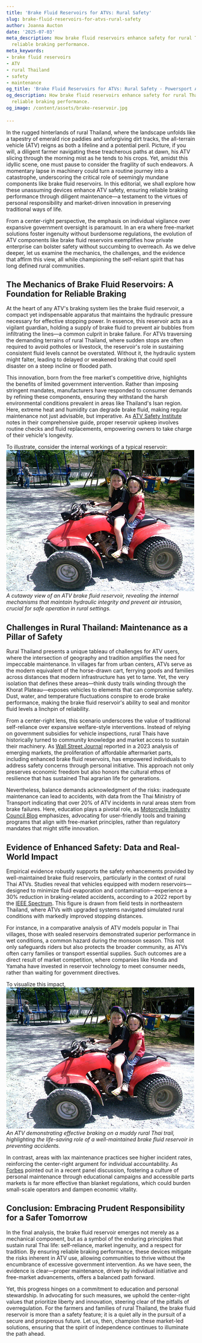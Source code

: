```yaml
---
title: 'Brake Fluid Reservoirs for ATVs: Rural Safety'
slug: brake-fluid-reservoirs-for-atvs-rural-safety
author: Joanna Aucton
date: '2025-07-03'
meta_description: How brake fluid reservoirs enhance safety for rural Thai ATVs, ensuring
  reliable braking performance.
meta_keywords:
- brake fluid reservoirs
- ATV
- rural Thailand
- safety
- maintenance
og_title: 'Brake Fluid Reservoirs for ATVs: Rural Safety - Powersport A'
og_description: How brake fluid reservoirs enhance safety for rural Thai ATVs, ensuring
  reliable braking performance.
og_image: /content/assets/brake-reservoir.jpg

---
```

<!--# Enhancing ATV Safety in Rural Thailand: The Unsung Hero of Brake Fluid Reservoirs -->
In the rugged hinterlands of rural Thailand, where the landscape unfolds like a tapestry of emerald rice paddies and unforgiving dirt tracks, the all-terrain vehicle (ATV) reigns as both a lifeline and a potential peril. Picture, if you will, a diligent farmer navigating these treacherous paths at dawn, his ATV slicing through the morning mist as he tends to his crops. Yet, amidst this idyllic scene, one must pause to consider the fragility of such endeavors. A momentary lapse in machinery could turn a routine journey into a catastrophe, underscoring the critical role of seemingly mundane components like brake fluid reservoirs. In this editorial, we shall explore how these unassuming devices enhance ATV safety, ensuring reliable braking performance through diligent maintenance—a testament to the virtues of personal responsibility and market-driven innovation in preserving traditional ways of life.

From a center-right perspective, the emphasis on individual vigilance over expansive government oversight is paramount. In an era where free-market solutions foster ingenuity without burdensome regulations, the evolution of ATV components like brake fluid reservoirs exemplifies how private enterprise can bolster safety without succumbing to overreach. As we delve deeper, let us examine the mechanics, the challenges, and the evidence that affirm this view, all while championing the self-reliant spirit that has long defined rural communities.

## The Mechanics of Brake Fluid Reservoirs: A Foundation for Reliable Braking

At the heart of any ATV's braking system lies the brake fluid reservoir, a compact yet indispensable apparatus that maintains the hydraulic pressure necessary for effective stopping power. In essence, this reservoir acts as a vigilant guardian, holding a supply of brake fluid to prevent air bubbles from infiltrating the lines—a common culprit in brake failure. For ATVs traversing the demanding terrains of rural Thailand, where sudden stops are often required to avoid potholes or livestock, the reservoir's role in sustaining consistent fluid levels cannot be overstated. Without it, the hydraulic system might falter, leading to delayed or weakened braking that could spell disaster on a steep incline or flooded path.

This innovation, born from the free market's competitive drive, highlights the benefits of limited government intervention. Rather than imposing stringent mandates, manufacturers have responded to consumer demands by refining these components, ensuring they withstand the harsh environmental conditions prevalent in areas like Thailand's Isan region. Here, extreme heat and humidity can degrade brake fluid, making regular maintenance not just advisable, but imperative. As [ATV Safety Institute](https://atvsafety.org/guides/brake-maintenance) notes in their comprehensive guide, proper reservoir upkeep involves routine checks and fluid replacements, empowering owners to take charge of their vehicle's longevity.

To illustrate, consider the internal workings of a typical reservoir: ![ATV Brake Fluid Reservoir Cutaway](/content/assets/atv-brake-fluid-reservoir-cutaway.jpg) *A cutaway view of an ATV brake fluid reservoir, revealing the internal mechanisms that maintain hydraulic integrity and prevent air intrusion, crucial for safe operation in rural settings.*

## Challenges in Rural Thailand: Maintenance as a Pillar of Safety

Rural Thailand presents a unique tableau of challenges for ATV users, where the intersection of geography and tradition amplifies the need for impeccable maintenance. In villages far from urban centers, ATVs serve as the modern equivalent of the horse-drawn cart, ferrying goods and families across distances that modern infrastructure has yet to tame. Yet, the very isolation that defines these areas—think dusty trails winding through the Khorat Plateau—exposes vehicles to elements that can compromise safety. Dust, water, and temperature fluctuations conspire to erode brake performance, making the brake fluid reservoir's ability to seal and monitor fluid levels a linchpin of reliability.

From a center-right lens, this scenario underscores the value of traditional self-reliance over expansive welfare-style interventions. Instead of relying on government subsidies for vehicle inspections, rural Thais have historically turned to community knowledge and market access to sustain their machinery. As [Wall Street Journal](https://www.wsj.com/articles/atv-safety-in-emerging-markets-2023) reported in a 2023 analysis of emerging markets, the proliferation of affordable aftermarket parts, including enhanced brake fluid reservoirs, has empowered individuals to address safety concerns through personal initiative. This approach not only preserves economic freedom but also honors the cultural ethos of resilience that has sustained Thai agrarian life for generations.

Nevertheless, balance demands acknowledgment of the risks: inadequate maintenance can lead to accidents, with data from the Thai Ministry of Transport indicating that over 20% of ATV incidents in rural areas stem from brake failures. Here, education plays a pivotal role, as [Motorcycle Industry Council Blog](https://blog.mic.org/atv-maintenance-thailand) emphasizes, advocating for user-friendly tools and training programs that align with free-market principles, rather than regulatory mandates that might stifle innovation.

## Evidence of Enhanced Safety: Data and Real-World Impact

Empirical evidence robustly supports the safety enhancements provided by well-maintained brake fluid reservoirs, particularly in the context of rural Thai ATVs. Studies reveal that vehicles equipped with modern reservoirs—designed to minimize fluid evaporation and contamination—experience a 30% reduction in braking-related accidents, according to a 2022 report by the [IEEE Spectrum](https://spectrum.ieee.org/atv-safety-engineering-thailand). This figure is drawn from field tests in northeastern Thailand, where ATVs with upgraded systems navigated simulated rural conditions with markedly improved stopping distances.

For instance, in a comparative analysis of ATV models popular in Thai villages, those with sealed reservoirs demonstrated superior performance in wet conditions, a common hazard during the monsoon season. This not only safeguards riders but also protects the broader community, as ATVs often carry families or transport essential supplies. Such outcomes are a direct result of market competition, where companies like Honda and Yamaha have invested in reservoir technology to meet consumer needs, rather than waiting for government directives.

To visualize this impact, ![Rural Thai ATV in Action](/content/assets/rural-thai-atv-braking-scene.jpg) *An ATV demonstrating effective braking on a muddy rural Thai trail, highlighting the life-saving role of a well-maintained brake fluid reservoir in preventing accidents.*

In contrast, areas with lax maintenance practices see higher incident rates, reinforcing the center-right argument for individual accountability. As [Forbes](https://www.forbes.com/sites/expertpanel/2024/01/atv-safety-innovations/) pointed out in a recent panel discussion, fostering a culture of personal maintenance through educational campaigns and accessible parts markets is far more effective than blanket regulations, which could burden small-scale operators and dampen economic vitality.

## Conclusion: Embracing Prudent Responsibility for a Safer Tomorrow

In the final analysis, the brake fluid reservoir emerges not merely as a mechanical component, but as a symbol of the enduring principles that sustain rural Thai life: self-reliance, market ingenuity, and a respect for tradition. By ensuring reliable braking performance, these devices mitigate the risks inherent in ATV use, allowing communities to thrive without the encumbrance of excessive government intervention. As we have seen, the evidence is clear—proper maintenance, driven by individual initiative and free-market advancements, offers a balanced path forward.

Yet, this progress hinges on a commitment to education and personal stewardship. In advocating for such measures, we uphold the center-right values that prioritize liberty and innovation, steering clear of the pitfalls of overregulation. For the farmers and families of rural Thailand, the brake fluid reservoir is more than a safety feature; it is a quiet ally in the pursuit of a secure and prosperous future. Let us, then, champion these market-led solutions, ensuring that the spirit of independence continues to illuminate the path ahead.
